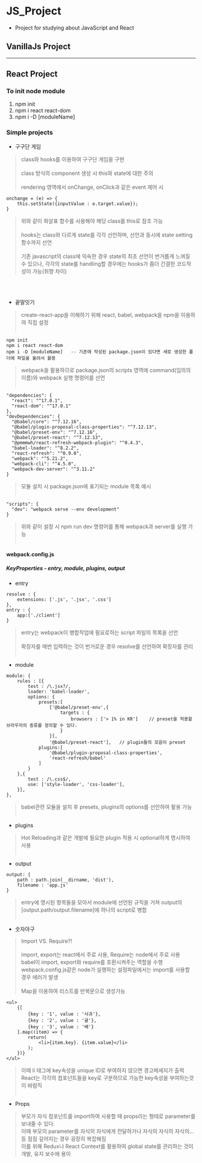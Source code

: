 # JS_Project

* Project for studying about JavaScript and React

## VanillaJs Project

***

## React Project

### To init node module
1. npm init 
2. npm i react react-dom
3. npm i -D [moduleName]

### Simple projects

+ 구구단 게임
> class와 hooks를 이용하여 구구단 게임을 구현</br></br>
> class 방식의 component 생성 시 this와 state에 대한 주의</br></br>
> rendering 영역에서 onChange, onClick과 같은 event 제어 시 </br>
```
onchange = (e) => {
    this.setState({inputValue : e.target.value});
}
```
> 위와 같이 화살표 함수를 사용해야 해당 class를 this로 참조 가능</br></br>
> hooks는 class와 다르게 state를 각각 선언하며, 선언과 동시에 state setting 함수까지 선언</br></br>
> 기존 javascript의 class에 익숙한 경우 state의 최초 선언이 번거롭게 느껴질 수 있으나,
> 각각의 state를 handling할 경우에는 hooks가 좀더 간결한 코드작성이 가능(취향 차이)
</br>
</br>

+ 끝말잇기
> create-react-app을 이해하기 위해 react, babel, webpack을 npm을 이용하여 직접 설정</br></br>
```
npm init
npm i react react-dom
npm i -D [moduleName]   -- 기존에 작성된 package.json이 있다면 새로 생성한 폴더에 파일을 올려서 활용
```
> webpack을 활용하므로 package.json의 scripts 영역에 command(임의의 이름)와 webpack 실행 명령어를 선언</br></br>
```
"dependencies": {
  "react": "^17.0.1",
  "react-dom": "^17.0.1"
},
"devDependencies": {
  "@babel/core": "^7.12.16",
  "@babel/plugin-proposal-class-properties": "^7.12.13",
  "@babel/preset-env": "^7.12.16",
  "@babel/preset-react": "^7.12.13",
  "@pmmmwh/react-refresh-webpack-plugin": "^0.4.3",
  "babel-loader": "^8.2.2",
  "react-refresh": "^0.9.0",
  "webpack": "^5.21.2",
  "webpack-cli": "^4.5.0",
  "webpack-dev-server": "^3.11.2"
}
```
> 모듈 설치 시 package.json에 표기되는 module 목록 예시</br></br>
```
"scripts": {
  "dev": "webpack serve --env development"
}
```
> 위와 같이 설정 시 npm run dev 명령어를 통해 webpack과 server를 실행 가능</br></br>
#### webpack.config.js
##### KeyProperties - entry, module, plugins, output
+ entry</br>
```
resolve : {
    extensions: ['.js', '.jsx', '.css']
},
entry : {
    app:['./client']
}
```
> entry는 webpack이 병합작업에 필요로하는 script 파일의 목록을 선언</br></br>
> 확장자를 매번 입력하는 것이 번거로운 경우 resolve를 선언하여 확장자를 관리</br></br>
+ module</br>
```
module: {
    rules : [{
        test : /\.jsx?/,
        loader: 'babel-loader',
        options: {
            presets:[
                ['@babel/preset-env',{
                    targets : {
                        browsers : ['> 1% in KR']    // preset을 적용할 브라우저의 종류를 정의할 수 있다.
                    }
                }],
                '@babel/preset-react'],   // plugin들의 모음이 preset
            plugins:[
                '@babel/plugin-proposal-class-properties',
                'react-refresh/babel'
            ]
        }
    },{
        test : /\.css$/,
        use: ['style-loader', 'css-loader'],
    }],
},
```
> babel관련 모듈을 설치 후 presets, plugins의 options를 선언하여 활용 가능</br></br>
+ plugins</br>
> Hot Reloading과 같은 개발에 필요한 plugin 적용 시 optional하게 명시하여 사용</br></br>
+ output</br>
```
output: {
    path : path.join(__dirname, 'dist'),
    filename : 'app.js'
}
```
> entry에 명시된 항목들을 모아서 module에 선언된 규칙을 거쳐 output의 [output.path/output.filename]에 하나의 script로 병합</br></br>

+ 숫자야구
> Import VS. Require?!</br></br>
> import, export는 react에서 주로 사용, Require는 node에서 주로 사용</br>
> babel이 import, export와 require를 호환시켜주는 역할을 수행</br>
> webpack.config.js같은 node가 실행하는 설정파일에서는 import를 사용할 경우 에러가 발생</br></br>
> Map을 이용하여 리스트를 반복문으로 생성가능</br>
```
<ul>
    {[
        {key : '1', value : '사과'},
        {key : '2', value : '귤'},
        {key : '3', value : '배'}
    ].map((item) => {
        return(
            <li>{item.key}. {item.value}</li>
        );
    })}
</ul>
```
> 이때 li 태그에 key속성을 unique ID로 부여하지 않으면 경고메세지가 출력</br>
> React는 각각의 컴포넌트들을 key로 구분하므로 가능한 key속성을 부여하는것이 바람직</br></br>
+ Props
> 부모가 자식 컴포넌트를 import하여 사용할 때 props라는 형태로 parameter를 보내줄 수 있다.</br>
> 이때 부모의 parameter를 자식의 자식에게 전달하거나 자식의 자식의 자식의... 등 점점 깊어지는 경우 굉장히 복잡해짐</br>
> 이를 위해 Redux나 React Context를 활용하여 global state를 관리하는 것이 개발, 유지 보수에 용이 

